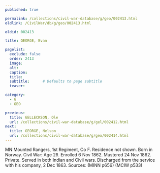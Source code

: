 ```yaml
---
published: true

permalink: /collections/civil-war-database/g/geo/002413.html
oldlink: /CivilWar/db/g/geo/002413.html

oldid: 002413

title: GEORGE, Evan

pagelist:
  exclude: false
  order: 2413
  image: 
  alt:
  caption:
  title:
  subtitle:      # Defaults to page subtitle
  teaser:

category: 
  - G 
  - GEO

previous:
  title: GELLECKSON, Ole
  url: /collections/civil-war-database/g/gel/002412.html  
next:
  title: GEORGE, Nelson
  url: /collections/civil-war-database/g/geo/002414.html   
---
```

MN Mounted Rangers, 1st Regiment, Co F. Residence not shown. Born in Norway. Civil War: Age 29. Enrolled 6 Nov 1862. Mustered 24 Nov 1862. Private. Served in both Indian and Civil wars. Discharged from the service with his company, 2 Dec 1863. Sources: (MINN p656) (MCIW p533)
